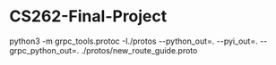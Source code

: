 # CS262-Final-Project

python3 -m grpc_tools.protoc -I./protos --python_out=. --pyi_out=. --grpc_python_out=. ./protos/new_route_guide.proto